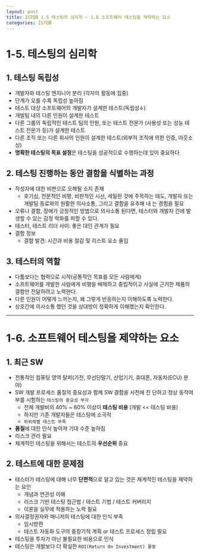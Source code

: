 ```yaml
---
layout: post
title: ISTQB 1.5 테스팅의 심리학 ~ 1.6 소프트웨어 테스팅을 제약하는 요소
categories: ISTQB
---
```


# 1-5. 테스팅의 심리학 
## 1. 테스팅 독립성
   - 개발자와 테스팅 엔지니어 분리 (각자의 활동에 집중)
   - 단계가 오를 수록 독립성 높아짐
   - 테스트 대상 소프트웨어의 개발자가 설계한 테스트(독립성↓)
   - 개발팀 내의 다른 인원이 설계한 테스트
   - 다른 그룹의 독립적인 테스트 팀의 인원, 또는 테스트 전문가 (사용성 또는 성능 테스트 전문가 등)가 설계한 테스트
   - 다른 조직 또는 다른 회사의 인원이 설계한 테스트(외부적 조직에 의한 인증, 아웃소싱)
   - **명확한 테스팅의 목표 설정**은 테스팅을 성공적으로 수행하는데 있어 중요하다

## 2. 테스팅 진행하는 동안 결함을 식별하는 과정 
   - 작성자에 대한 비판으로 오해될 소지 존재
     - 호기심, 전문적인 비평, 비판적인 시선, 세밀한 것에 주목하는 태도, 개발자 또는 개발팀 동료와의 원활한 의사소통, 그리고 결함을 유추해 내 는 경험을 필요
   - 오류나 결함, 장애가 긍정적인 방법으로 의사소통 된다면, 테스터와 개발자 간에 발생할 수 있는 감정 악화를 피할 수 있다.
   - 테스터, 테스트 리더 사이: 좋은 대인 관계가 필요
   - 결함 정보
     - 결함 발견: 시간과 비용 절감 및 리스트 요소 줄임


## 3. 테스터의 역할 
   - 다툼보다는 협력으로 시작(공통적인 목표를 모든 사람에게)
   - 소프트웨어를 개발한 사람에게 비평을 배제하고 중립적이고 사실에 근거한 제품의 결함만 전달하려고 노력한다.
   - 다른 인원이 어떻게 느끼는지, 왜 그렇게 반응하는지 이해하도록 노력한다.
   - 상호간에 의사소통 했던 것을 상대방이 정확하게 이해했는지 확인한다.

-------------------------------------------------------------------------------------
# 1-6. 소프트웨어 테스팅을 제약하는 요소
## 1. 최근 SW 
   - 전통적인 컴퓨팅 영역 탈피(가전, 무선단말기, 산업기기, 휴대폰, 자동차(ECU) 분야)
   - SW 개발 프로세스 품질의 중요성과 함께 SW 결함을 사전에 진 단하고 정상 동작여부를 시험하는 `테스팅의 중요성 부각`
     - 전체 개발비의 40% ~ 60% 이상이 **테스팅 비용** (개발 << 테스팅 비용)
     - 하지만 기존 개발자들은 테스팅에 소극적
     - `하위레벨 테스트 부족`
   - **품질**에 대한 인식 높아져 기대 수준 높아짐
   - 리스크 관리 필요
   - 체계적인 테스팅을 위해서는 테스트의 **우선순위** 중요

## 2. 테스트에 대한 문제점 
   - 테스터가 테스팅에 대해 너무 **단편적**으로 알고 있는 것은 체계적인 테스팅을 제약하는 요인
     - 개념과 연관성 이해
     - 리스크 기반 테스팅 접근법 / 테스트 기법 / 테스트 커버리지
     - 이론을 실무에 적용하는 노력 필요
   - 의사결정권자와 매니저의 테스팅에 대한 인식 부족
     - 임시방편
     - 테스트 자동화 도구의 중장기적 계획 or 테스트 프로세스 정립 필요
   - 테스팅을 투자가 아닌 불필요한 비용으로 인식
   - 테스팅은 개발보다 더 확실한 `ROI(Return On Investment) 활동`
